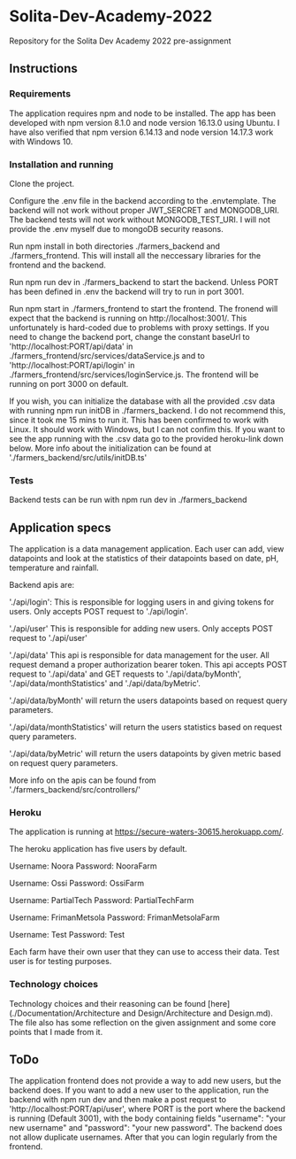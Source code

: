 # Solita-Dev-Academy-2022
Repository for the Solita Dev Academy 2022 pre-assignment 


## Instructions


### Requirements
The application requires npm and node to be installed. The app has been developed with npm version 8.1.0 and node version 16.13.0 using Ubuntu. I have also verified that npm version 6.14.13 and node version 14.17.3 work with Windows 10. 

### Installation and running

Clone the project.

Configure the .env file in the backend according to the .envtemplate. The backend will not work without proper JWT_SERCRET and MONGODB_URI. The backend tests will not work without MONGODB_TEST_URI. I will not provide the .env myself due to mongoDB security reasons.

Run npm install in both directories ./farmers_backend and ./farmers_frontend. This will install all the neccessary libraries for the frontend and the backend.

Run npm run dev in ./farmers_backend to start the backend. Unless PORT has been defined in .env the backend will try to run in port 3001.

Run npm start in ./farmers_frontend to start the frontend. The fronend will expect that the backend is running on http://localhost:3001/. This unfortunately is hard-coded due to problems with proxy settings. If you need to change the backend port, change the constant baseUrl to 'http://localhost:PORT/api/data' in ./farmers_frontend/src/services/dataService.js and to 'http://localhost:PORT/api/login' in ./farmers_frontend/src/services/loginService.js. The frontend will be running on port 3000 on default. 

If you wish, you can initialize the database with all the provided .csv data with running npm run initDB in ./farmers_backend. I do not recommend this, since it took me 15 mins to run it. This has been confirmed to work with Linux. It should work with Windows, but I can not confim this. If you want to see the app running with the .csv data go to the provided heroku-link down below. More info about the initialization can be found at './farmers_backend/src/utils/initDB.ts'

### Tests

Backend tests can be run with npm run dev in ./farmers_backend

## Application specs

The application is a data management application. Each user can add, view datapoints and look at the statistics of their datapoints based on date, pH, temperature and rainfall.

Backend apis are:

'./api/login':
This is responsible for logging users in and giving tokens for users. Only accepts POST request to './api/login'.

'./api/user'
This is responsible for adding new users. Only accepts POST request to './api/user'

'./api/data'
This api is responsible for data management for the user. All request demand a proper authorization bearer token. This api accepts POST request to './api/data' and GET requests to './api/data/byMonth', './api/data/monthStatistics' and './api/data/byMetric'.

'./api/data/byMonth' will return the users datapoints based on request query parameters.

'./api/data/monthStatistics' will return the users statistics based on request query parameters.

'./api/data/byMetric' will return the users datapoints by given metric based on request query parameters.

More info on the apis can be found from './farmers_backend/src/controllers/'

### Heroku

The application is running at 
https://secure-waters-30615.herokuapp.com/.

The heroku application has five users by default.

Username: Noora
Password: NooraFarm

Username: Ossi
Password: OssiFarm

Username: PartialTech
Password: PartialTechFarm

Username: FrimanMetsola
Password: FrimanMetsolaFarm

Username: Test
Password: Test

Each farm have their own user that they can use to access their data. Test user is for testing purposes. 

### Technology choices

Technology choices and their reasoning can be found [here](./Documentation/Architecture and Design/Architecture and Design.md). The file also has some reflection on the given assignment and some core points that I made from it.

## ToDo

The application frontend does not provide a way to add new users, but the backend does. If you want to add a new user to the application, run the backend with npm run dev and then make a post request to 'http://localhost:PORT/api/user', where PORT is the port where the backend is running (Default 3001), with the body containing fields "username": "your new username" and "password": "your new password". The backend does not allow duplicate usernames. After that you can login regularly from the frontend.



